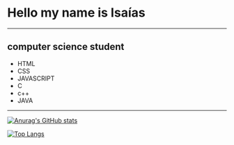 <h1>Hello my name is Isaías</h1>
<hr>
<h2>computer science student</h2>
<ul>
  <li>HTML </li>
  <li>CSS </li>
  <li>JAVASCRIPT </li>
  <li>C </li>
  <li>c++</li>
  <li>JAVA </li>
 </ul>

<hr>

[![Anurag's GitHub stats](https://github-readme-stats.vercel.app/api?username=isaias-silva&show_icons=true&theme=dark)](https://github.com/anuraghazra/github-readme-stats)

[![Top Langs](https://github-readme-stats.vercel.app/api/top-langs/?username=isaias-silva&layout=compact&show_icons=true&theme=dark)](https://github.com/anuraghazra/github-readme-stats)
